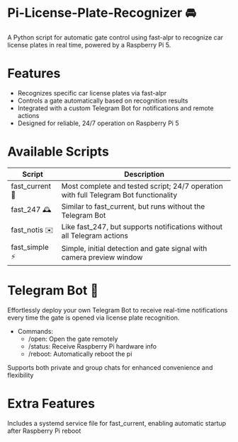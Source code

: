 # Pi-License-Plate-Recognizer 🚘
A Python script for automatic gate control using fast-alpr to recognize car license plates in real time, powered by a Raspberry Pi 5.

# Features
- Recognizes specific car license plates via fast-alpr
- Controls a gate automatically based on recognition results
- Integrated with a custom Telegram Bot for notifications and remote actions
- Designed for reliable, 24/7 operation on Raspberry Pi 5

# Available Scripts
| Script         | Description                                              |
|----------------|---------------------------------------------------------|
| fast_current 💯 | Most complete and tested script; 24/7 operation with full Telegram Bot functionality |
| fast_247 🕰️    | Similar to fast_current, but runs without the Telegram Bot |
| fast_notis ✉️  | Like fast_247, but supports notifications without all Telegram actions |
| fast_simple ⚡  | Simple, initial detection and gate signal with camera preview window |

# Telegram Bot 🤖
Effortlessly deploy your own Telegram Bot to receive real-time notifications every time the gate is opened via license plate recognition.

- Commands:
  - /open: Open the gate remotely
  - /status: Receive Raspberry Pi hardware info
  - /reboot: Automatically reboot the pi

Supports both private and group chats for enhanced convenience and flexibility

# Extra Features
Includes a systemd service file for fast_current, enabling automatic startup after Raspberry Pi reboot
